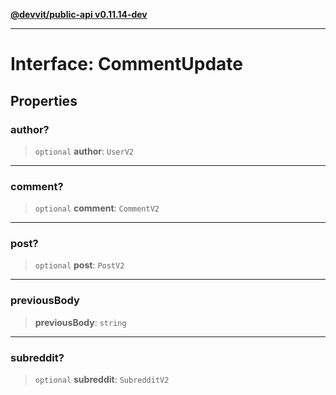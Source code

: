 [**@devvit/public-api v0.11.14-dev**](../../../../README.md)

---

# Interface: CommentUpdate

## Properties

<a id="author"></a>

### author?

> `optional` **author**: `UserV2`

---

<a id="comment"></a>

### comment?

> `optional` **comment**: `CommentV2`

---

<a id="post"></a>

### post?

> `optional` **post**: `PostV2`

---

<a id="previousbody"></a>

### previousBody

> **previousBody**: `string`

---

<a id="subreddit"></a>

### subreddit?

> `optional` **subreddit**: `SubredditV2`
